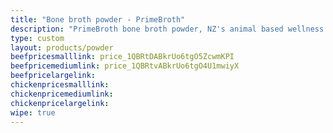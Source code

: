 ```yaml
---
title: "Bone broth powder - PrimeBroth"
description: "PrimeBroth bone broth powder, NZ's animal based wellness drink"
type: custom
layout: products/powder
beefpricesmalllink: price_1QBRtDABkrUo6tgO5ZcwmKPI
beefpricemediumlink: price_1QBRtvABkrUo6tgO4U1mwiyX
beefpricelargelink: 
chickenpricesmalllink: 
chickenpricemediumlink: 
chickenpricelargelink: 
wipe: true
---
```



